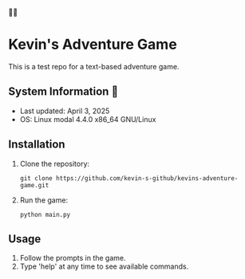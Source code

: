 🌈🌈
# Kevin's Adventure Game

This is a test repo for a text-based adventure game.

## System Information 🌈
- Last updated: April 3, 2025
- OS: Linux modal 4.4.0 x86_64 GNU/Linux

## Installation

1. Clone the repository:
   ```
   git clone https://github.com/kevin-s-github/kevins-adventure-game.git
   ```

2. Run the game:
   ```
   python main.py
   ```

## Usage

1. Follow the prompts in the game.
2. Type 'help' at any time to see available commands.
